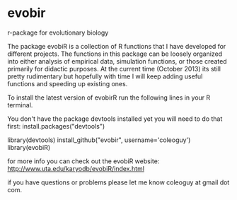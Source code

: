 evobir
======

r-package for evolutionary biology

The package evobiR is a collection of R functions that I have developed for different projects.  The functions 
in this package can be loosely organized into either analysis of empirical data, simulation functions, or 
those created primarily for didactic purposes.  At the current time (October 2013) its still pretty rudimentary
but hopefully with time I will keep adding useful functions and speeding up existing ones.


To install the latest version of evobirR run the following lines in your R terminal.

You don't have the package devtools installed yet you will need to do that first:
install.packages("devtools")


library(devtools)
install_github("evobir", username='coleoguy')
library(evobiR)

for more info you can check out the evobiR website:
http://www.uta.edu/karyodb/evobiR/index.html

if you have questions or problems please let me know
coleoguy at gmail dot com.
